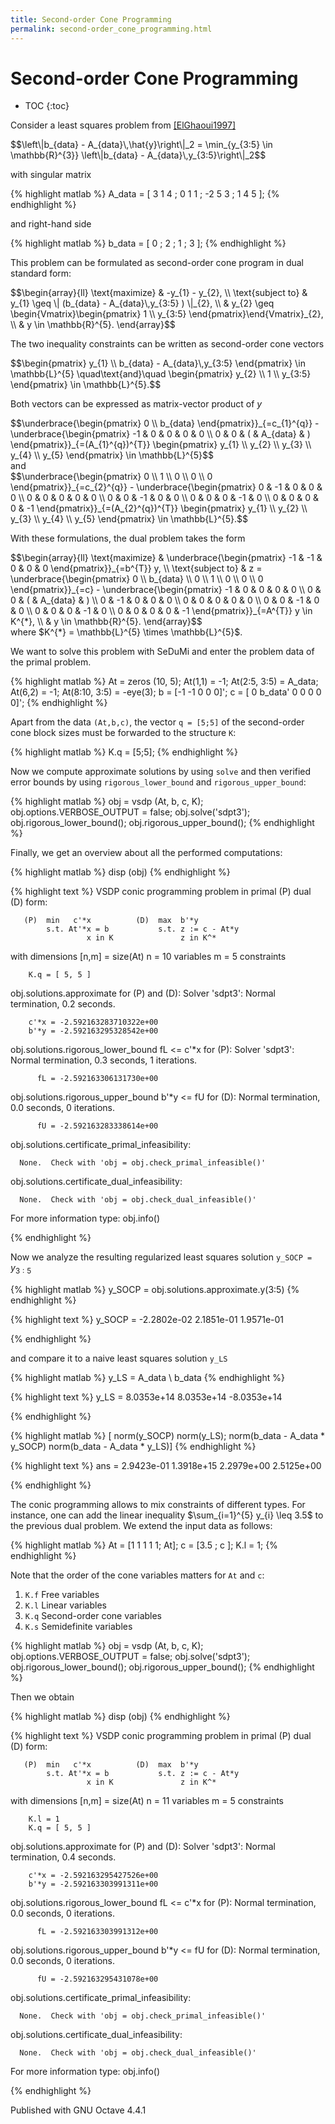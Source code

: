 ```yaml
---
title: Second-order Cone Programming
permalink: second-order_cone_programming.html
---
```


# Second-order Cone Programming


* TOC
{:toc}


Consider a least squares problem from
[[ElGhaoui1997]](https://vsdp.github.io/references.html#ElGhaoui1997)

<div>$$\left\|b_{data} - A_{data}\,\hat{y}\right\|_2
= \min_{y_{3:5} \in \mathbb{R}^{3}}
\left\|b_{data} - A_{data}\,y_{3:5}\right\|_2$$</div>

with singular matrix

{% highlight matlab %}
A_data = [ 3 1 4 ;
           0 1 1 ;
          -2 5 3 ;
           1 4 5 ];
{% endhighlight %}

and right-hand side

{% highlight matlab %}
b_data = [ 0 ;
           2 ;
           1 ;
           3 ];
{% endhighlight %}

This problem can be formulated as second-order cone program in dual standard
form:

<div>$$\begin{array}{ll}
\text{maximize}   & -y_{1} - y_{2}, \\
\text{subject to}
& y_{1} \geq \| (b_{data} - A_{data}\,y_{3:5} ) \|_{2}, \\
& y_{2} \geq
\begin{Vmatrix}\begin{pmatrix} 1 \\ y_{3:5} \end{pmatrix}\end{Vmatrix}_{2}, \\
& y \in \mathbb{R}^{5}.
\end{array}$$</div>

The two inequality constraints can be written as second-order cone vectors

<div>$$\begin{pmatrix} y_{1} \\ b_{data} - A_{data}\,y_{3:5} \end{pmatrix}
\in \mathbb{L}^{5} \quad\text{and}\quad
\begin{pmatrix} y_{2} \\ 1 \\ y_{3:5} \end{pmatrix} \in \mathbb{L}^{5}.$$</div>

Both vectors can be expressed as matrix-vector product of <span>$y$</span>

<div>$$\underbrace{\begin{pmatrix} 0 \\ b_{data} \end{pmatrix}}_{=c_{1}^{q}}
- \underbrace{\begin{pmatrix}
-1 & 0 & 0 & 0 & 0 \\
 0 & 0 & ( & A_{data} & )
\end{pmatrix}}_{=(A_{1}^{q})^{T}}
\begin{pmatrix} y_{1} \\ y_{2} \\ y_{3} \\ y_{4} \\ y_{5} \end{pmatrix}
\in \mathbb{L}^{5}$$</div>
and

<div>$$\underbrace{\begin{pmatrix} 0 \\ 1 \\ 0 \\ 0 \\ 0 \end{pmatrix}}_{=c_{2}^{q}}
- \underbrace{\begin{pmatrix}
0 & -1 &  0 &  0 &  0 \\
0 &  0 &  0 &  0 &  0 \\
0 &  0 & -1 &  0 &  0 \\
0 &  0 &  0 & -1 &  0 \\
0 &  0 &  0 &  0 & -1
\end{pmatrix}}_{=(A_{2}^{q})^{T}}
\begin{pmatrix} y_{1} \\ y_{2} \\ y_{3} \\ y_{4} \\ y_{5} \end{pmatrix}
\in \mathbb{L}^{5}.$$</div>

With these formulations, the dual problem takes the form
<div>$$\begin{array}{ll}
\text{maximize}
& \underbrace{\begin{pmatrix} -1 & -1 & 0 & 0 & 0 \end{pmatrix}}_{=b^{T}} y, \\
\text{subject to}
& z = \underbrace{\begin{pmatrix}
                  0 \\ b_{data} \\ 0 \\ 1 \\ 0 \\ 0 \\ 0
                  \end{pmatrix}}_{=c}
    - \underbrace{\begin{pmatrix}
                  -1 &  0 &  0 &  0 &  0 \\
                   0 &  0 &  ( & A_{data} & ) \\
                   0 & -1 &  0 &  0 &  0 \\
                   0 &  0 &  0 &  0 &  0 \\
                   0 &  0 & -1 &  0 &  0 \\
                   0 &  0 &  0 & -1 &  0 \\
                   0 &  0 &  0 &  0 & -1
                  \end{pmatrix}}_{=A^{T}} y \in K^{*}, \\
& y \in \mathbb{R}^{5}.
\end{array}$$</div>
where <span>$K^{*} = \mathbb{L}^{5} \times \mathbb{L}^{5}$</span>.

We want to solve this problem with SeDuMi and enter the problem data of the
primal problem.

{% highlight matlab %}
At = zeros (10, 5);
At(1,1) = -1;
At(2:5, 3:5)  = A_data;
At(6,2) = -1;
At(8:10, 3:5) = -eye(3);
b = [-1 -1 0 0 0]';
c = [ 0 b_data' 0 0 0 0 0]';
{% endhighlight %}

Apart from the data `(At,b,c)`, the vector `q = [5;5]` of the second-order
cone block sizes must be forwarded to the structure `K`:

{% highlight matlab %}
K.q = [5;5];
{% endhighlight %}

Now we compute approximate solutions by using `solve` and then verified
error bounds by using `rigorous_lower_bound` and `rigorous_upper_bound`:

{% highlight matlab %}
obj = vsdp (At, b, c, K);
obj.options.VERBOSE_OUTPUT = false;
obj.solve('sdpt3');
obj.rigorous_lower_bound();
obj.rigorous_upper_bound();
{% endhighlight %}

Finally, we get an overview about all the performed computations:

{% highlight matlab %}
disp (obj)
{% endhighlight %}

{% highlight text %}
  VSDP conic programming problem in primal (P) dual (D) form:
 
       (P)  min   c'*x          (D)  max  b'*y
            s.t. At'*x = b           s.t. z := c - At*y
                     x in K               z in K^*
 
  with dimensions  [n,m] = size(At)
                    n    = 10 variables
                      m  =  5 constraints
 
        K.q = [ 5, 5 ]
 
  obj.solutions.approximate  for (P) and (D):
      Solver 'sdpt3': Normal termination, 0.2 seconds.
 
        c'*x = -2.592163283710322e+00
        b'*y = -2.592163295328542e+00
 
  obj.solutions.rigorous_lower_bound  fL <= c'*x   for (P):
      Solver 'sdpt3': Normal termination, 0.3 seconds, 1 iterations.
 
          fL = -2.592163306131730e+00
 
  obj.solutions.rigorous_upper_bound  b'*y <= fU   for (D):
      Normal termination, 0.0 seconds, 0 iterations.
 
          fU = -2.592163283338614e+00
 
  obj.solutions.certificate_primal_infeasibility:
 
      None.  Check with 'obj = obj.check_primal_infeasible()'
 
  obj.solutions.certificate_dual_infeasibility:
 
      None.  Check with 'obj = obj.check_dual_infeasible()'
 
 For more information type:  obj.info()
 

{% endhighlight %}

Now we analyze the resulting regularized least squares solution `y_SOCP =`
<span>$y_{3:5}$</span>

{% highlight matlab %}
y_SOCP = obj.solutions.approximate.y(3:5)
{% endhighlight %}

{% highlight text %}
y_SOCP =
  -2.2802e-02
   2.1851e-01
   1.9571e-01
 

{% endhighlight %}

and compare it to a naive least squares solution `y_LS`

{% highlight matlab %}
y_LS = A_data \ b_data
{% endhighlight %}

{% highlight text %}
y_LS =
   8.0353e+14
   8.0353e+14
  -8.0353e+14
 

{% endhighlight %}

{% highlight matlab %}
[                  norm(y_SOCP)                    norm(y_LS);
 norm(b_data - A_data * y_SOCP)  norm(b_data - A_data * y_LS)]
{% endhighlight %}

{% highlight text %}
ans =
   2.9423e-01   1.3918e+15
   2.2979e+00   2.5125e+00
 

{% endhighlight %}

The conic programming allows to mix constraints of different types.
For instance, one can add the linear inequality
<span>$\sum_{i=1}^{5} y_{i} \leq 3.5$</span> to the previous dual problem.  We extend the
input data as follows:

{% highlight matlab %}
At = [1 1 1 1 1; At];
c =  [3.5      ; c ];
K.l = 1;
{% endhighlight %}

Note that the order of the cone variables matters for `At` and `c`:

1. `K.f` Free              variables
2. `K.l` Linear            variables
3. `K.q` Second-order cone variables
4. `K.s` Semidefinite      variables


{% highlight matlab %}
obj = vsdp (At, b, c, K);
obj.options.VERBOSE_OUTPUT = false;
obj.solve('sdpt3');
obj.rigorous_lower_bound();
obj.rigorous_upper_bound();
{% endhighlight %}

Then we obtain

{% highlight matlab %}
disp (obj)
{% endhighlight %}

{% highlight text %}
  VSDP conic programming problem in primal (P) dual (D) form:
 
       (P)  min   c'*x          (D)  max  b'*y
            s.t. At'*x = b           s.t. z := c - At*y
                     x in K               z in K^*
 
  with dimensions  [n,m] = size(At)
                    n    = 11 variables
                      m  =  5 constraints
 
        K.l = 1
        K.q = [ 5, 5 ]
 
  obj.solutions.approximate  for (P) and (D):
      Solver 'sdpt3': Normal termination, 0.4 seconds.
 
        c'*x = -2.592163295427526e+00
        b'*y = -2.592163303991311e+00
 
  obj.solutions.rigorous_lower_bound  fL <= c'*x   for (P):
      Normal termination, 0.0 seconds, 0 iterations.
 
          fL = -2.592163303991312e+00
 
  obj.solutions.rigorous_upper_bound  b'*y <= fU   for (D):
      Normal termination, 0.0 seconds, 0 iterations.
 
          fU = -2.592163295431078e+00
 
  obj.solutions.certificate_primal_infeasibility:
 
      None.  Check with 'obj = obj.check_primal_infeasible()'
 
  obj.solutions.certificate_dual_infeasibility:
 
      None.  Check with 'obj = obj.check_dual_infeasible()'
 
 For more information type:  obj.info()
 

{% endhighlight %}


Published with GNU Octave 4.4.1
